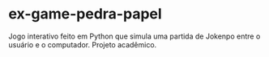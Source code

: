 # ex-game-pedra-papel
Jogo interativo feito em Python que simula uma partida de Jokenpo entre o usuário e o computador. Projeto acadêmico. 
